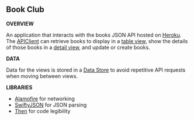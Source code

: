 ## Book Club

**OVERVIEW**

An application that interacts with the books JSON API hosted on [Heroku](https://flatironchallenge.herokuapp.com).  The [APIClient](https://github.com/OLI9292/swift-internet-coding-challenge/blob/master/BookClubbing/Networking/BookClubAPI.swift) can retrieve books to display in a [table view](https://github.com/OLI9292/swift-internet-coding-challenge/blob/master/BookClubbing/Views/BooksVC.swift), show the details of those books in a [detail view](https://github.com/OLI9292/swift-internet-coding-challenge/blob/master/BookClubbing/Views/BookDetail.swift), and update or create books.

**DATA**

Data for the views is stored in a [Data Store](https://github.com/OLI9292/swift-internet-coding-challenge/blob/master/BookClubbing/Data/Store.swift) to avoid repetitive API requests when moving between views.

**LIBRARIES**

- [Alamofire](https://github.com/Alamofire/Alamofire) for networking
- [SwiftyJSON](https://github.com/SwiftyJSON/SwiftyJSON) for JSON parsing
- [Then](https://github.com/devxoul/Then) for code legibility
